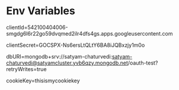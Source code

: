# Env Variables

clientId=542100404006-smgdg6l6r22go59dvqmed2ilr4dfs4gs.apps.googleusercontent.com

clientSecret=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

dbURI=mongodb+srv://satyam-chaturvedi:satyam-chaturvedi@satyamcluster.yvb6qzy.mongodb.net/oauth-test?retryWrites=true

cookieKey=thisismycookiekey
